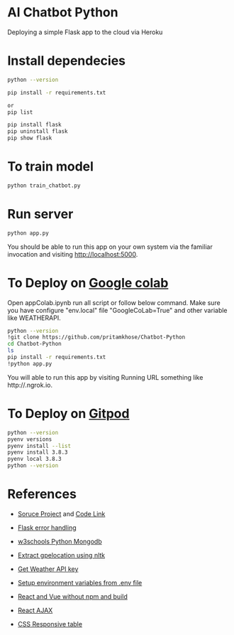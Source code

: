 # AI Chatbot Python
Deploying a simple Flask app to the cloud via Heroku

# Install dependecies

```sh
python --version

pip install -r requirements.txt

or 
pip list

pip install flask
pip uninstall flask
pip show flask

```
# To train model

```sh
python train_chatbot.py
```

# Run server

```sh
python app.py
```

You should be able to run this app on your own system via the familiar invocation and visiting [http://localhost:5000](http://localhost:5000).

# To Deploy on [Google colab](https://colab.research.google.com)

Open appColab.ipynb run all script or follow below command. Make sure you have configure "env.local" file "GoogleCoLab=True" and other variable like WEATHERAPI.

```sh
python --version
!git clone https://github.com/pritamkhose/Chatbot-Python
cd Chatbot-Python
ls
pip install -r requirements.txt
!python app.py
```
You will able to run this app by visiting Running URL something like http://<random-address>.ngrok.io.

# To Deploy on [Gitpod](https://gitpod.io/#https://github.com/pritamkhose/Chatbot-Python)

```sh
python --version
pyenv versions
pyenv install --list
pyenv install 3.8.3
pyenv local 3.8.3
python --version
```
# References
* [Soruce Project](https://data-flair.training/blogs/python-chatbot-project/) and [Code Link](https://data-flair.training/blogs/download-python-chatbot-data-project-source-code/)

* [Flask error handling](https://flask.palletsprojects.com/en/1.1.x/patterns/errorpages/)

* [w3schools Python Mongodb](https://www.w3schools.com/python/python_mongodb_getstarted.asp)

* [Extract gpelocation using nltk](https://stackoverflow.com/questions/48660547/how-can-i-extract-gpelocation-using-nltk-ne-chunk)

* [Get Weather API key](https://www.weatherapi.com/)

* [Setup environment variables from .env file](https://pypi.org/project/python-dotenv/)

* [React and Vue without npm and build](https://medium.com/front-end-weekly/react-and-vue-without-npm-and-build-2158ceef7082)

* [React AJAX](https://reactjs.org/docs/faq-ajax.html)

* [CSS Responsive table](https://www.w3schools.com/howto/tryit.asp?filename=tryhow_css_table_responsive)
